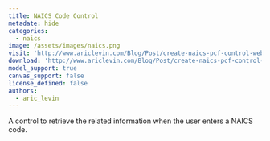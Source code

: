 ```yaml
---
title: NAICS Code Control
metadate: hide
categories:
  - naics
image: /assets/images/naics.png
visit: 'http://www.ariclevin.com/Blog/Post/create-naics-pcf-control-webapi'
download: 'http://www.ariclevin.com/Blog/Post/create-naics-pcf-control-webapi'
model_support: true
canvas_support: false
license_defined: false
authors:
  - aric_levin
---
```


A control to retrieve the related information when the user enters a NAICS code.
